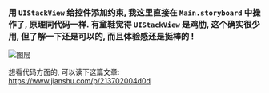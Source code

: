 ### 用 `UIStackView` 给控件添加约束, 我这里直接在 `Main.storyboard` 中操作了, 原理同代码一样. 有童鞋觉得 `UIStackView` 是鸡肋, 这个确实很少用, 但了解一下还是可以的, 而且体验感还是挺棒的 !

![图层](https://github.com/liuzhongning/NNLearn/blob/master/005.%20NNStackView/Demo%20figure/figure.png)

想看代码方面的, 可以读下这篇文章: https://www.jianshu.com/p/213702004d0d
